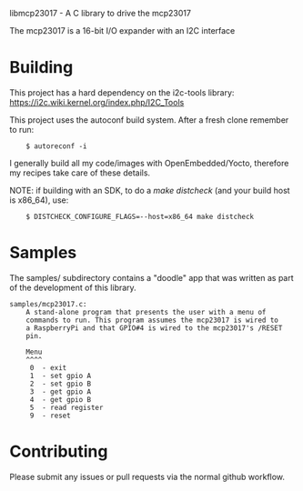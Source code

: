libmcp23017 - A C library to drive the mcp23017

The mcp23017 is a 16-bit I/O expander with an I2C interface


Building
========
This project has a hard dependency on the i2c-tools library:
	https://i2c.wiki.kernel.org/index.php/I2C_Tools

This project uses the autoconf build system. After a fresh clone remember
to run:
```
	$ autoreconf -i
```

I generally build all my code/images with OpenEmbedded/Yocto, therefore my
recipes take care of these details.

NOTE: if building with an SDK, to do a _make distcheck_ (and your build host
is x86\_64), use:
```
	$ DISTCHECK_CONFIGURE_FLAGS=--host=x86_64 make distcheck
```


Samples
=======
The samples/ subdirectory contains a "doodle" app that was written as part
of the development of this library.

	samples/mcp23017.c:
		A stand-alone program that presents the user with a menu of
		commands to run. This program assumes the mcp23017 is wired to
		a RaspberryPi and that GPIO#4 is wired to the mcp23017's /RESET
		pin.

		Menu
		^^^^
		 0  - exit
		 1  - set gpio A
		 2  - set gpio B
		 3  - get gpio A
		 4  - get gpio B
		 5  - read register
		 9  - reset


Contributing
============
Please submit any issues or pull requests via the normal github workflow.

